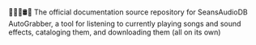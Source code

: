 🎵️🎶️✊️🛢️📖️ The official documentation source repository for SeansAudioDB AutoGrabber, a tool for listening to currently playing songs and sound effects, cataloging them, and downloading them (all on its own)
